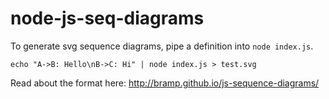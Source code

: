# node-js-seq-diagrams

To generate svg sequence diagrams, pipe a definition into `node index.js`.

```
echo "A->B: Hello\nB->C: Hi" | node index.js > test.svg
```

Read about the format here: http://bramp.github.io/js-sequence-diagrams/
